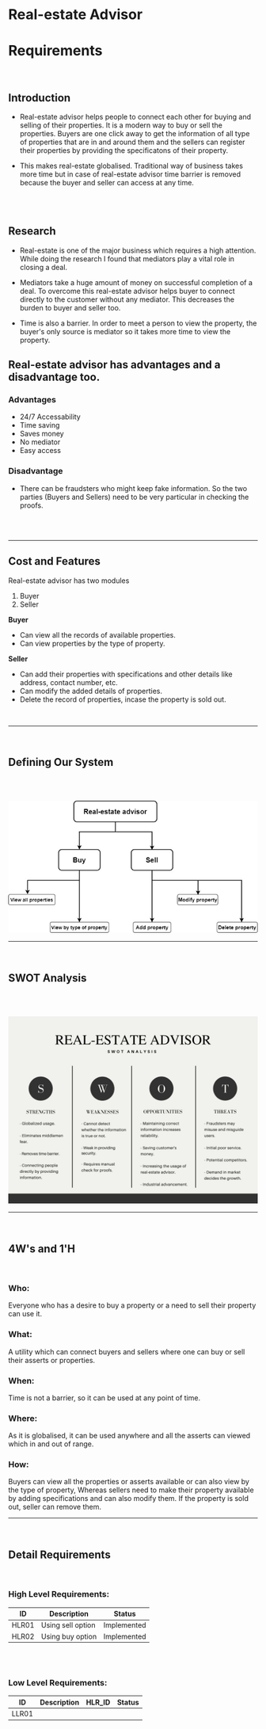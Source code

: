# Real-estate Advisor

# Requirements
<br>

## Introduction

* Real-estate advisor helps people to connect each other for buying and selling of their properties. It is a modern way to buy or sell the properties. Buyers are one click away to get the information of all type of properties that are in and around them and the sellers can register their properties by providing the specificatons of their property.

* This makes real-estate globalised. Traditional way of business takes more time but in case of real-estate advisor time barrier is removed because the buyer and seller can access at any time.
<br>
<br>



## Research

 * Real-estate is one of the major business which requires a high attention. While doing the research I found that mediators play a vital role in closing a deal.

* Mediators take a huge amount of money on successful completion of a deal. To overcome this real-estate advisor helps buyer to connect directly to the customer without any mediator. This decreases the burden to buyer and seller too.

* Time is also a barrier. In order to meet a person to view the property, the buyer's only source is mediator so it takes more time to view the property.


## Real-estate advisor has advantages and a disadvantage too.

### Advantages 
* 24/7 Accessability
* Time saving
* Saves money
* No mediator
* Easy access

### Disadvantage
* There can be fraudsters who might keep fake information. So the two parties (Buyers and Sellers) need to be very particular in checking the proofs. 
<br>
<br>

---

## Cost and Features

Real-estate advisor has two modules <br>
1) Buyer
2) Seller

**Buyer**

* Can view all the records of available properties.
* Can view properties by the type of property.

**Seller**

* Can add their properties with specifications and other details like address, contact number, etc.
* Can modify the added details of properties.
* Delete the record of properties, incase the property is sold out.
<br>

---

<br>

## Defining Our System
<br>
<br>

![DOS](Defining_our_system.jpg)

---
<br>

## SWOT Analysis
<br>
<br>

![SWOT](SWOT_analysis.jpg)


---

<br>

## 4W's and 1'H
<br>

### Who: 
Everyone who has a desire to buy a property or a need to sell their property can use it.

### What:
A utility which can connect buyers and sellers where one can buy or sell their asserts or properties.

### When:
Time is not a barrier, so it can be used at any point of time.

### Where:
As it is globalised, it can be used anywhere and all the asserts can viewed which in and out of range.

### How:
Buyers can view all the properties or asserts available or can also view by the type of property, Whereas sellers need to make their property available by adding specifications and can also modify them. If the property is sold out, seller can remove them.


---

<br>

## Detail Requirements
<br>

### High Level Requirements:
| ID | Description | Status |
|----|-------------|--------|
| HLR01 | Using sell option  | Implemented |
| HLR02 | Using buy option   | Implemented |


<br>
<br>


### Low Level Requirements:
| ID | Description | HLR_ID | Status |
|----|-------------|--------|--------|
| LLR01 | 

















